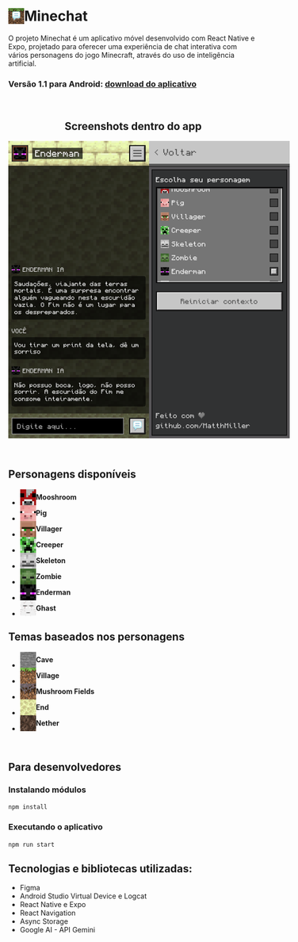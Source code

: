 # <div style="display: flex; align-items: center; max-height: max-content"><img height="32px" width="32px" style="place-self: center; max-height: max-content" src='./assets/icon.png'/> Minechat</div>

O projeto Minechat é um aplicativo móvel desenvolvido com React Native e Expo, projetado para oferecer uma experiência de chat interativa com vários personagens do jogo Minecraft, através do uso de inteligência artificial.

### Versão 1.1 para Android: <a href="https://www.dropbox.com/scl/fi/w3x7wqtnaympuhzs26kfh/minechat_v1_1.apk?rlkey=gp6tmrl6ziyiybgnwgd2c23ev&dl=1">download do aplicativo</a>

<br>
<h2 align = "center">Screenshots dentro do app</h2> 

<p align="center" style="display: flex;">
  <img height="600" src='./screenshots/chat.png' alt="Chat" />
  <img height="600" src='./screenshots/config.png' alt="Configurações" />
</p>

<br>

## Personagens disponíveis

- <div style="display: flex; align-items: center; max-height: max-content"><img height="32px" width="32px" style="place-self: center; max-height: max-content" src='./assets/heads/mooshroom.png'/> <b>Mooshroom</b></div>
- <div style="display: flex; align-items: center; max-height: max-content"><img height="32px" width="32px" style="place-self: center; max-height: max-content" src='./assets/heads/pig.png'/> <b>Pig</b></div>
- <div style="display: flex; align-items: center; max-height: max-content"><img height="32px" width="32px" style="place-self: center; max-height: max-content" src='./assets/heads/villager.png'/> <b>Villager</b></div>
- <div style="display: flex; align-items: center; max-height: max-content"><img height="32px" width="32px" style="place-self: center; max-height: max-content" src='./assets/heads/creeper.png'/> <b>Creeper</b></div>
- <div style="display: flex; align-items: center; max-height: max-content"><img height="32px" width="32px" style="place-self: center; max-height: max-content" src='./assets/heads/skeleton.png'/> <b>Skeleton</b></div>
- <div style="display: flex; align-items: center; max-height: max-content"><img height="32px" width="32px" style="place-self: center; max-height: max-content" src='./assets/heads/zombie.png'/> <b>Zombie</b></div>
- <div style="display: flex; align-items: center; max-height: max-content"><img height="32px" width="32px" style="place-self: center; max-height: max-content" src='./assets/heads/enderman.png'/> <b>Enderman</b></div>
- <div style="display: flex; align-items: center; max-height: max-content"><img height="32px" width="32px" style="place-self: center; max-height: max-content" src='./assets/heads/ghast.png'/> <b>Ghast</b></div>

## Temas baseados nos personagens

- <div style="display: flex; align-items: center; max-height: max-content"><img height="32px" width="32px" style="place-self: center; max-height: max-content" src='./assets/blocks/stone.png'/> <b>Cave</b></div>
- <div style="display: flex; align-items: center; max-height: max-content"><img height="32px" width="32px" style="place-self: center; max-height: max-content" src='./assets/blocks/grass_block.png'/> <b>Village</b></div>
- <div style="display: flex; align-items: center; max-height: max-content"><img height="32px" width="32px" style="place-self: center; max-height: max-content" src='./assets/blocks/mycelium.png'/> <b>Mushroom Fields</b></div>
- <div style="display: flex; align-items: center; max-height: max-content"><img height="32px" width="32px" style="place-self: center; max-height: max-content" src='./assets/blocks/end_stone.png'/> <b>End</b></div>
- <div style="display: flex; align-items: center; max-height: max-content"><img height="32px" width="32px" style="place-self: center; max-height: max-content" src='./assets/blocks/soul_sand.png'/> <b>Nether</b></div>

<br>

## <h2>Para desenvolvedores</h2>

### Instalando módulos

```
npm install
```

### Executando o aplicativo

```
npm run start
```

## Tecnologias e bibliotecas utilizadas:

- Figma
- Android Studio Virtual Device e Logcat
- React Native e Expo
- React Navigation
- Async Storage
- Google AI - API Gemini
